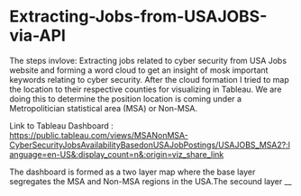 # Extracting-Jobs-from-USAJOBS-via-API
The steps invlove:
Extracting jobs related to cyber security from USA Jobs website and forming a word cloud to get an insight of mosk important keywords relating to cyber security.
After the cloud formation I tried to map the location to their respective counties for visualizing in Tableau. We are doing this to determine the position location is coming under a Metropolitician statistical area (MSA) or Non-MSA.

Link to Tableau Dashboard : https://public.tableau.com/views/MSANonMSA-CyberSecurityJobsAvailabilityBasedonUSAJobPostings/USAJOBS_MSA2?:language=en-US&:display_count=n&:origin=viz_share_link

The dashboard is formed as a two layer map where the base layer segregates the MSA and Non-MSA regions in the USA.The secound layer __
